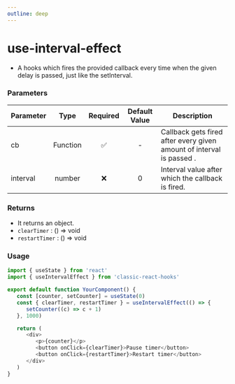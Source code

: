 ```yaml
---
outline: deep
---
```


# use-interval-effect

-  A hooks which fires the provided callback every time when the given delay is passed, just like the setInterval.

### Parameters

| Parameter |   Type   | Required | Default Value | Description                                                          |
| --------- | :------: | :------: | :-----------: | -------------------------------------------------------------------- |
| cb        | Function |    ✅    |       -       | Callback gets fired after every given amount of interval is passed . |
| interval  |  number  |    ❌    |       0       | Interval value after which the callback is fired.                    |

### Returns

-  It returns an object.
-  `clearTimer` : () => void
-  `restartTimer` : () => void

### Usage

```ts
import { useState } from 'react'
import { useIntervalEffect } from 'classic-react-hooks'

export default function YourComponent() {
   const [counter, setCounter] = useState(0)
   const { clearTimer, restartTimer } = useIntervalEffect(() => {
      setCounter((c) => c + 1)
   }, 1000)

   return (
      <div>
         <p>{counter}</p>
         <button onClick={clearTimer}>Pause timer</button>
         <button onClick={restartTimer}>Restart timer</button>
      </div>
   )
}
```
